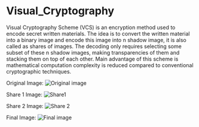 # Visual_Cryptography
 
Visual Cryptography Scheme (VCS) is an encryption method used to encode secret written materials. The idea is to 
convert the written material into a binary image and encode this image into n shadow image, it is also called as shares of 
images. The decoding only requires selecting some subset of these n shadow images, making transparencies of them and 
stacking them on top of each other. Main advantage of this scheme is mathematical computation complexity is reduced 
compared to conventional cryptographic techniques.

Original Image:
![Original image](https://user-images.githubusercontent.com/88589681/206241635-d597d2c4-d28b-425f-bd40-a44b0864174e.png)

Share 1 Image:
![Share1](https://user-images.githubusercontent.com/88589681/206241667-923e5576-2948-457d-b9d1-26d2bbda6b0c.png)

Share 2 Image:
![Share 2](https://user-images.githubusercontent.com/88589681/206241695-2693a2c2-6a8b-4553-8581-46b64f938f77.png)

Final Image:
![Final image](https://user-images.githubusercontent.com/88589681/206241728-88bdf7e3-c5f7-41eb-857d-f028a2cf835d.png)
